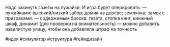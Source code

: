 Надо закинуть газеты на лужайки. И игра будет оперировать:
— лужайками: высокий/низкий забор; домик на дереве; землянка; замок с призраками.
— содержимым броска: газета, стопка книг, книжный шкаф, динамит (для проверки на внимательность)
— можно добавить извилистую улицу, чтобы она добавляла штраф на точность

#идея #симулятор #структура #геймдизайн